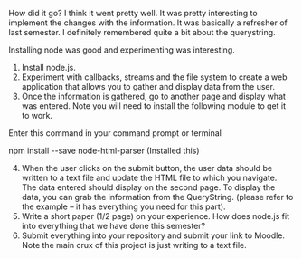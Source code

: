 How did it go?
I think it went pretty well.  It was pretty interesting to implement the changes with the information.  It was basically a refresher of last semester.  I definitely remembered quite a bit about the querystring.

Installing node was good and experimenting was interesting.

1. Install node.js.
2. Experiment with callbacks, streams and the file system to create a web application that allows you to gather and display data from the user.
3. Once the information is gathered, go to another page and display what was entered.
Note you will need to install the following module to get it to work.

Enter this command in your command prompt or terminal

npm install --save node-html-parser (Installed this)

4. When the user clicks on the submit button, the user data should be written to a text file and update the HTML file to which you navigate. The data entered should display on the second page. To display the data, you can grab the information from the QueryString. (please refer to the example – it has everything you need for this part).
5. Write a short paper (1/2 page) on your experience. How does node.js fit into everything that we have done this semester?
6. Submit everything into your repository and submit your link to Moodle.
Note the main crux of this project is just writing to a text file.
